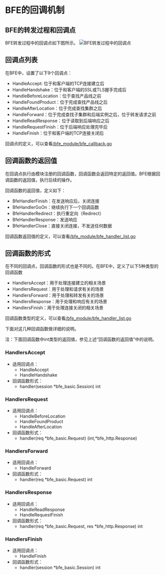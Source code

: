 # BFE的回调机制

## BFE的转发过程和回调点

BFE转发过程中的回调点如下图所示。
![BFE转发过程中的回调点](../../../images/bfe-callback.png)

## 回调点列表

在BFE中，设置了以下9个回调点：

- HandleAccept: 位于和客户端的TCP连接建立后
- HandleHandshake：位于和客户端的SSL或TLS握手完成后
- HandleBeforeLocation：位于查找产品线之前
- HandleFoundProduct：位于完成查找产品线之后
- HandleAfterLocation：位于完成查找集群之后
- HandleForward：位于完成查找子集群和后端实例之后，位于转发请求之前
- HandleReadResponse：位于读取到后端响应之后
- HandleRequestFinish：位于后端响应处理完毕后
- HandleFinish：位于和客户端的TCP连接关闭后

回调点的定义，可以查看[/bfe_module/bfe_callback.go](https://github.com/bfenetworks/bfe/tree/master/bfe_module/bfe_callback.go)

## 回调函数的返回值

在回调点执行由模块注册的回调函数，回调函数会返回特定的返回值。BFE根据回调函数的返回值，执行后续的操作。

回调函数的返回值，定义如下：

- BfeHandlerFinish：在发送响应后，关闭连接
- BfeHandlerGoOn：继续执行下一个回调函数
- BfeHandlerRedirect：执行重定向（Redirect）
- BfeHandlerResponse：发送响应
- BfeHandlerClose：直接关闭连接，不发送任何数据

回调函数返回值的定义，可以查看[/bfe_module/bfe_handler_list.go](https://github.com/bfenetworks/bfe/tree/master/bfe_module/bfe_handler_list.go)

## 回调函数的形式

在不同的回调点，回调函数的形式也是不同的。在BFE中，定义了以下5种类型的回调函数

- HandlersAccept：用于处理连接建立的相关场景
- HandlersRequest：用于处理和请求有关的场景
- HandlersForward：用于处理和转发有关的场景
- HandlersResponse：用于处理和响应有关的场景
- HandlersFinish：用于处理连接关闭的相关场景

回调函数类型的定义，可以查看[/bfe_module/bfe_handler_list.go](https://github.com/bfenetworks/bfe/tree/master/bfe_module/bfe_handler_list.go)

下面对这几种回调函数做详细的说明。

注：下面回调函数中int类型的返回值，参见上述“回调函数的返回值”中的说明。

### HandlersAccept

- 适用回调点：
    + HandleAccept
    + HandleHandshake
- 回调函数形式：
    + handler(session *bfe_basic.Session) int

### HandlersRequest

- 适用回调点：
    + HandleBeforeLocation
    + HandleFoundProduct
    + HandleAfterLocation
- 回调函数形式：
    + handler(req *bfe_basic.Request) (int,*bfe_http.Response)

### HandlersForward

- 适用回调点：
    + HandleForward
- 回调函数形式：
    + handler(req *bfe_basic.Request) int

### HandlersResponse

- 适用回调点：
    + HandleReadResponse
    + HandleRequestFinish
- 回调函数形式：
    + handler(req *bfe_basic.Request, res *bfe_http.Response) int

### HandlersFinish

- 适用回调点：
    + HandleFinish
- 回调函数形式：
    + handler(session *bfe_basic.Session) int
